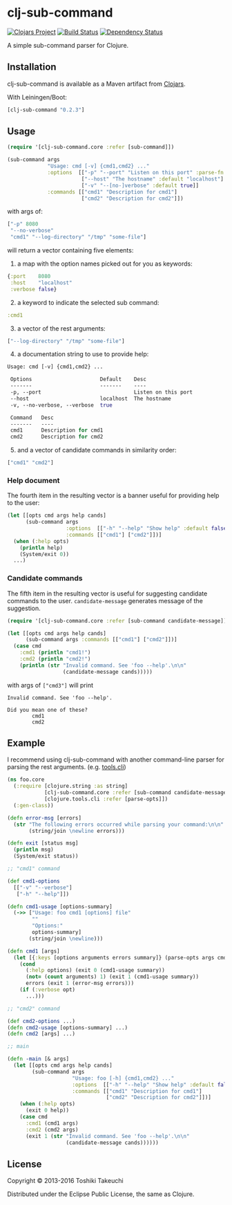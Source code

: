 # clj-sub-command

[![Clojars Project](https://img.shields.io/clojars/v/clj-sub-command.svg)](https://clojars.org/clj-sub-command)
[![Build Status](https://travis-ci.org/totakke/clj-sub-command.svg?branch=master)](https://travis-ci.org/totakke/clj-sub-command)
[![Dependency Status](https://www.versioneye.com/user/projects/55e18a52c6d8f2001500037f/badge.svg?style=flat)](https://www.versioneye.com/user/projects/55e18a52c6d8f2001500037f)

A simple sub-command parser for Clojure.

## Installation

clj-sub-command is available as a Maven artifact from [Clojars](https://clojars.org/clj-sub-command).

With Leiningen/Boot:

```clojure
[clj-sub-command "0.2.3"]
```

## Usage

```clojure
(require '[clj-sub-command.core :refer [sub-command]])

(sub-command args
             "Usage: cmd [-v] {cmd1,cmd2} ..."
             :options  [["-p" "--port" "Listen on this port" :parse-fn #(Integer. %)]
                        ["--host" "The hostname" :default "localhost"]
                        ["-v" "--[no-]verbose" :default true]]
             :commands [["cmd1" "Description for cmd1"]
                        ["cmd2" "Description for cmd2"]])
```

with args of:

```clojure
["-p" 8080
 "--no-verbose"
 "cmd1" "--log-directory" "/tmp" "some-file"]
```

will return a vector containing five elements:

1) a map with the option names picked out for you as keywords:

```clojure
{:port    8080
 :host    "localhost"
 :verbose false}
```

2) a keyword to indicate the selected sub command:

```clojure
:cmd1
```

3) a vector of the rest arguments:

```clojure
["--log-directory" "/tmp" "some-file"]
```

4) a documentation string to use to provide help:

```clojure
Usage: cmd [-v] {cmd1,cmd2} ...

 Options                      Default    Desc
 -------                      -------    ----
 -p, --port                              Listen on this port
 --host                       localhost  The hostname
 -v, --no-verbose, --verbose  true

 Command   Desc
 -------   ----
 cmd1      Description for cmd1
 cmd2      Description for cmd2

```

5) and a vector of candidate commands in similarity order:

```clojure
["cmd1" "cmd2"]
```

### Help document

The fourth item in the resulting vector is a banner useful for providing help to the user:

```clojure
(let [[opts cmd args help cands]
      (sub-command args
                   :options  [["-h" "--help" "Show help" :default false :flag true]]
                   :commands [["cmd1"] ["cmd2"]])]
  (when (:help opts)
    (println help)
    (System/exit 0))
  ...)
```

### Candidate commands

The fifth item in the resulting vector is useful for suggesting candidate commands to the user. `candidate-message` generates message of the suggestion.

```clojure
(require '[clj-sub-command.core :refer [sub-command candidate-message]])

(let [[opts cmd args help cands]
      (sub-command args :commands [["cmd1"] ["cmd2"]])]
  (case cmd
    :cmd1 (println "cmd1!")
    :cmd2 (println "cmd2!")
    (println (str "Invalid command. See 'foo --help'.\n\n"
                  (candidate-message cands)))))
```

with args of `["cmd3"]` will print

```
Invalid command. See 'foo --help'.

Did you mean one of these?
        cmd1
        cmd2
```

## Example

I recommend using clj-sub-command with another command-line parser for parsing the rest arguments.
(e.g. [tools.cli][1])

```clojure
(ns foo.core
  (:require [clojure.string :as string]
            [clj-sub-command.core :refer [sub-command candidate-message]]
            [clojure.tools.cli :refer [parse-opts]])
  (:gen-class))

(defn error-msg [errors]
  (str "The following errors occurred while parsing your command:\n\n"
       (string/join \newline errors)))

(defn exit [status msg]
  (println msg)
  (System/exit status))

;; "cmd1" command

(def cmd1-options
  [["-v" "--verbose"]
   ["-h" "--help"]])

(defn cmd1-usage [options-summary]
  (->> ["Usage: foo cmd1 [options] file"
        ""
        "Options:"
        options-summary]
       (string/join \newline)))

(defn cmd1 [args]
  (let [{:keys [options arguments errors summary]} (parse-opts args cmd1-options)]
    (cond
      (:help options) (exit 0 (cmd1-usage summary))
      (not= (count arguments) 1) (exit 1 (cmd1-usage summary))
      errors (exit 1 (error-msg errors)))
    (if (:verbose opt)
      ...)))

;; "cmd2" command

(def cmd2-options ...)
(defn cmd2-usage [options-summary] ...)  
(defn cmd2 [args] ...)

;; main

(defn -main [& args]
  (let [[opts cmd args help cands]
        (sub-command args
                     "Usage: foo [-h] {cmd1,cmd2} ..."
                     :options  [["-h" "--help" "Show help" :default false :flag true]]
                     :commands [["cmd1" "Description for cmd1"]
                                ["cmd2" "Description for cmd2"]])]
    (when (:help opts)
      (exit 0 help))
    (case cmd
      :cmd1 (cmd1 args)
      :cmd2 (cmd2 args)
      (exit 1 (str "Invalid command. See 'foo --help'.\n\n"
                   (candidate-message cands))))))
```

## License

Copyright © 2013-2016 Toshiki Takeuchi

Distributed under the Eclipse Public License, the same as Clojure.

[1]: https://github.com/clojure/tools.cli
